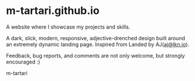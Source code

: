 # m-tartari.github.io

A website where I showcase my projects and skills.

A dark, slick, modern, responsive, adjective-drenched design built around an extremely dynamic landing page. Inspired from Landed by AJ(aj@lkn.io).

Feedback, bug reports, and comments are not only welcome, but strongly encouraged :)

m-tartari

